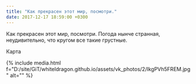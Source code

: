```yaml
---
title: "Как прекрасен этот мир, посмотри."
date: 2017-12-17 18:59:00 +0300
---
```


Как прекрасен этот мир, посмотри.
Погода нынче странная, неудивительно, что кругом все такие грустные.

Карта

{% include media.html f="D:/site/GiT/whiteldragon.github.io/assets/vk_photos/2/IkgPVh5FREM.jpg" alt="" %}
